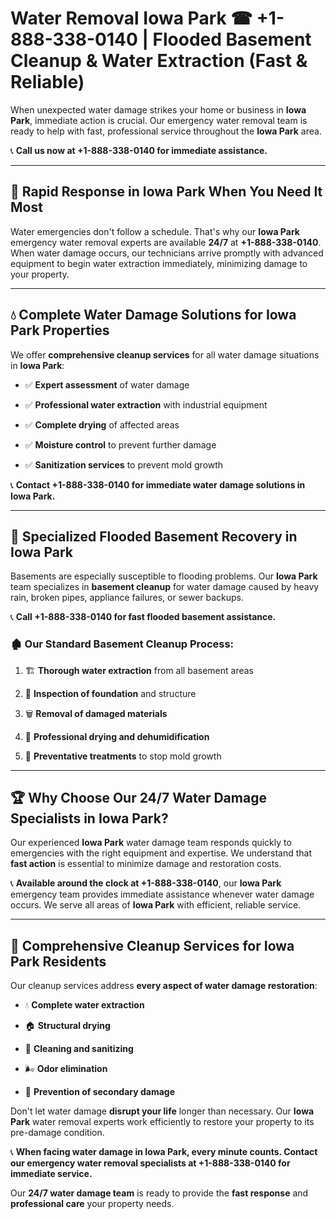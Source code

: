 # Water Removal Iowa Park ☎ +1-888-338-0140 | Flooded Basement Cleanup & Water Extraction (Fast & Reliable)

When unexpected water damage strikes your home or business in **Iowa Park**, immediate action is crucial. Our emergency water removal team is ready to help with fast, professional service throughout the **Iowa Park** area. 

📞 **Call us now at +1-888-338-0140 for immediate assistance.**
---
## 🚀 Rapid Response in Iowa Park When You Need It Most
Water emergencies don't follow a schedule. That's why our **Iowa Park** emergency water removal experts are available **24/7** at **+1-888-338-0140**. When water damage occurs, our technicians arrive promptly with advanced equipment to begin water extraction immediately, minimizing damage to your property.
---
## 💧 Complete Water Damage Solutions for Iowa Park Properties
We offer **comprehensive cleanup services** for all water damage situations in **Iowa Park**:
- ✅ **Expert assessment** of water damage  
- ✅ **Professional water extraction** with industrial equipment  
- ✅ **Complete drying** of affected areas  
- ✅ **Moisture control** to prevent further damage  
- ✅ **Sanitization services** to prevent mold growth  
📞 **Contact +1-888-338-0140 for immediate water damage solutions in Iowa Park.**
---
## 🌊 Specialized Flooded Basement Recovery in Iowa Park
Basements are especially susceptible to flooding problems. Our **Iowa Park** team specializes in **basement cleanup** for water damage caused by heavy rain, broken pipes, appliance failures, or sewer backups. 
📞 **Call +1-888-338-0140 for fast flooded basement assistance.**
### 🏚️ Our Standard Basement Cleanup Process:
1. 🏗️ **Thorough water extraction** from all basement areas  
2. 🔎 **Inspection of foundation** and structure  
3. 🗑️ **Removal of damaged materials**  
4. 💨 **Professional drying and dehumidification**  
5. 🚫 **Preventative treatments** to stop mold growth  
---
## 🏆 Why Choose Our 24/7 Water Damage Specialists in Iowa Park?
Our experienced **Iowa Park** water damage team responds quickly to emergencies with the right equipment and expertise. We understand that **fast action** is essential to minimize damage and restoration costs.
📞 **Available around the clock at +1-888-338-0140**, our **Iowa Park** emergency team provides immediate assistance whenever water damage occurs. We serve all areas of **Iowa Park** with efficient, reliable service.
---
## 🧹 Comprehensive Cleanup Services for Iowa Park Residents
Our cleanup services address **every aspect of water damage restoration**:
- 💧 **Complete water extraction**  
- 🏠 **Structural drying**  
- 🧼 **Cleaning and sanitizing**  
- 🌬️ **Odor elimination**  
- 🚫 **Prevention of secondary damage**  
Don't let water damage **disrupt your life** longer than necessary. Our **Iowa Park** water removal experts work efficiently to restore your property to its pre-damage condition.
📞 **When facing water damage in Iowa Park, every minute counts. Contact our emergency water removal specialists at +1-888-338-0140 for immediate service.**
Our **24/7 water damage team** is ready to provide the **fast response** and **professional care** your property needs.
